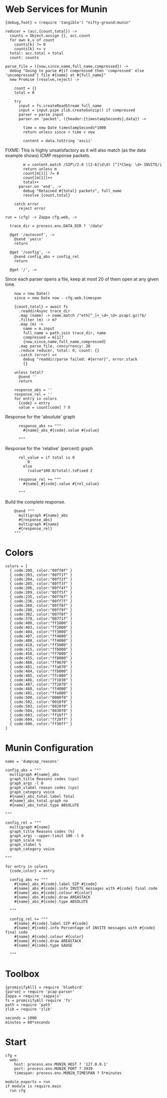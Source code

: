 Web Services for Munin
======================

    {debug,foot} = (require 'tangible') "nifty-ground:munin"

    reducer = (acc,{count,total}) ->
      counts = Object.assign {}, acc.count
      for own k,v of count
        counts[k] ?= 0
        counts[k] += v
      total: acc.total + total
      count: counts

    parse_file = ({now,since,name,full_name,compressed}) ->
      debug "Going to parse #{if compressed then 'compressed' else 'uncompressed'} file #{name} at #{full_name}"
      new Promise (resolve,reject) ->

        count = {}
        total = 0

        try
          input = fs.createReadStream full_name
          input = input.pipe zlib.createGunzip() if compressed
          parser = parse input
          parser.on 'packet', ({header:{timestampSeconds},data}) ->

            time = new Date timestampSeconds*1000
            return unless since < time < now

            content = data.toString 'ascii'

FIXME: This is highly unsatisfactory as it will also match (as the data example shows) ICMP response packets.

            m = content.match /SIP\/2.0 ([2-6]\d\d) [^]*CSeq: \d+ INVITE/i
            return unless m
            count[m[1]] ?= 0
            count[m[1]]++
            total++
          parser.on 'end', ->
            debug "Retained #{total} packets", full_name
            resolve {count,total}

        catch error
          reject error

    run = (cfg) -> Zappa cfg.web, ->

      trace_dir = process.env.DATA_DIR ? '/data'

      @get '/autoconf', ->
        @send 'yes\n'
        return

      @get '/config', ->
        @send config_abs + config_rel
        return

      @get '/', ->

Since each parser opens a file, keep at most 20 of them open at any given time.

        now = new Date()
        since = new Date now - cfg.web.timespan

        {count,total} = await fs
          .readdirAsync trace_dir
          .map (name) -> name.match /^eth[^_]+_\d+_\d+.pcap(.gz)?$/
          .filter (m) -> m?
          .map (m) ->
            name = m.input
            full_name = path.join trace_dir, name
            compressed = m[1]?
            {now,since,name,full_name,compressed}
          .map parse_file, concurrency: 20
          .reduce reducer, total: 0, count: {}
          .catch (error) =>
            debug "readdir/parse failed: #{error}", error.stack
            {}

        unless total?
          @send ''
          return

        response_abs = ''
        response_rel = ''
        for entry in colors
          {code} = entry
          value = count[code] ? 0

Response for the 'absolute' graph

          response_abs += """
            #{name}_abs_#{code}.value #{value}

          """

Response for the 'relative' (percent) graph

          rel_value = if total is 0
              0
            else
              (value*100.0/total).toFixed 2

          response_rel += """
            #{name}_#{code}.value #{rel_value}

          """

Build the complete response.

        @send """
          multigraph #{name}_abs
          #{response_abs}
          multigraph #{name}
          #{response_rel}
        """

Colors
======

    colors = [
      { code:200, color:"00ff0f" }
      { code:203, color:"00ff1f" }
      { code:204, color:"00ff2f" }
      { code:205, color:"00ff3f" }
      { code:206, color:"00ff4f" }
      { code:209, color:"00ff5f" }
      { code:235, color:"00ff6f" }
      { code:236, color:"00ff7f" }
      { code:260, color:"00ff8f" }
      { code:288, color:"00ff9f" }
      { code:302, color:"007f0f" }
      { code:370, color:"007f1f" }
      { code:400, color:"ff1000" }
      { code:403, color:"ff2000" }
      { code:404, color:"ff3000" }
      { code:407, color:"ff4000" }
      { code:408, color:"ff4000" }
      { code:410, color:"ff5000" }
      { code:415, color:"ff6000" }
      { code:450, color:"ff7000" }
      { code:455, color:"ff8000" }
      { code:480, color:"ff9070" }
      { code:481, color:"ffa070" }
      { code:484, color:"ffb000" }
      { code:485, color:"ffc000" }
      { code:486, color:"7f1030" }
      { code:487, color:"7f2070" }
      { code:488, color:"ffd000" }
      { code:491, color:"ffe000" }
      { code:500, color:"0000f0" }
      { code:502, color:"0010f0" }
      { code:503, color:"0020f0" }
      { code:504, color:"0030f0" }
      { code:603, color:"ff10ff" }
      { code:604, color:"ff20ff" }
      { code:606, color:"ff30ff" }
    ]

Munin Configuration
===================

    name = 'dumpcap_reasons'

    config_abs = """
      multigraph #{name}_abs
      graph_title Reasons codes (cps)
      graph_args -l 0
      graph_vlabel reason codes (cps)
      graph_category voice
      #{name}_abs_total.label Total
      #{name}_abs_total.graph no
      #{name}_abs_total.type ABSOLUTE

    """

    config_rel = """
      multigraph #{name}
      graph_title Reasons codes (%)
      graph_args --upper-limit 100 -l 0
      graph_scale no
      graph_vlabel %
      graph_category voice

    """

    for entry in colors
      {code,color} = entry

      config_abs += """
        #{name}_abs_#{code}.label SIP #{code}
        #{name}_abs_#{code}.info INVITE messages with #{code} final code
        #{name}_abs_#{code}.colour #{color}
        #{name}_abs_#{code}.draw AREASTACK
        #{name}_abs_#{code}.type ABSOLUTE

      """

      config_rel += """
        #{name}_#{code}.label SIP #{code}
        #{name}_#{code}.info Percentage of INVITE messages with #{code} final code
        #{name}_#{code}.colour #{color}
        #{name}_#{code}.draw AREASTACK
        #{name}_#{code}.type GAUGE

      """

Toolbox
=======

    {promisifyAll} = require 'bluebird'
    {parse} = require 'pcap-parser'
    Zappa = require 'zappajs'
    fs = promisifyAll require 'fs'
    path = require 'path'
    zlib = require 'zlib'

    seconds = 1000
    minutes = 60*seconds

Start
=====

    cfg =
      web:
        host: process.env.MUNIN_HOST ? '127.0.0.1'
        port: process.env.MUNIN_PORT ? 3939
        timespan: process.env.MUNIN_TIMESPAN ? 5*minutes

    module.exports = run
    if module is require.main
      run cfg
